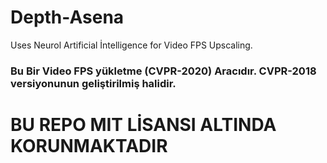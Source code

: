 # Depth-Asena
Uses Neurol Artificial İntelligence for Video FPS Upscaling.

### Bu Bir Video FPS yükletme (CVPR-2020) Aracıdır. CVPR-2018 versiyonunun geliştirilmiş halidir.

# BU REPO MIT LİSANSI ALTINDA KORUNMAKTADIR
